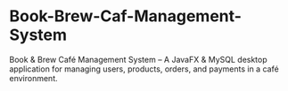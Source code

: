 # Book-Brew-Caf-Management-System
Book &amp; Brew Café Management System – A JavaFX &amp; MySQL desktop application for managing users, products, orders, and payments in a café environment.
